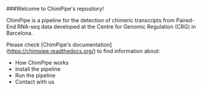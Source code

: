 ###Welcome to ChimPipe's repository!

ChimPipe is a pipeline for the detection of chimeric transcripts from Paired-End RNA-seq data developed at the Centre for Genomic Regulation (CRG) in Barcelona. 

Please check [ChimPipe's documentation] (https://chimpipe.readthedocs.org/) to find information about:

* How ChimPipe works
* Install the pipeline
* Run the pipeline
* Contact with us


